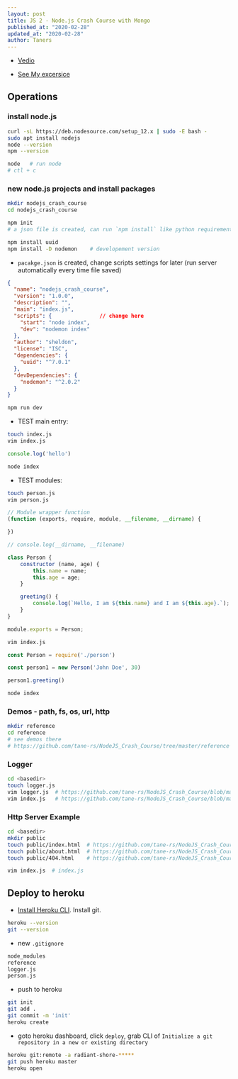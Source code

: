 ```yaml
---
layout: post
title: JS 2 - Node.js Crash Course with Mongo
published_at: "2020-02-28"
updated_at: "2020-02-28"
author: Taners
---
```



- [Vedio](https://www.youtube.com/watch?v=fBNz5xF-Kx4)

- [See My excersice](https://github.com/tane-rs/NodeJS_Crash_Course)

## Operations

### install node.js

```bash
curl -sL https://deb.nodesource.com/setup_12.x | sudo -E bash -
sudo apt install nodejs
node --version
npm --version

node   # run node
# ctl + c
```

### new node.js projects and install packages

```bash
mkdir nodejs_crash_course
cd nodejs_crash_course

npm init
# a json file is created, can run `npm install` like python requirements

npm install uuid
npm install -D nodemon    # developement version
```

- `pacakge.json` is created, change scripts settings for later (run server automatically every time file saved)

```json
{
  "name": "nodejs_crash_course",
  "version": "1.0.0",
  "description": "",
  "main": "index.js",
  "scripts": {               // change here
    "start": "node index",
    "dev": "nodemon index"
  },
  "author": "sheldon",
  "license": "ISC",
  "dependencies": {
    "uuid": "^7.0.1"
  },
  "devDependencies": {
    "nodemon": "^2.0.2"
  }
}

```

```bash
npm run dev
```

- TEST main entry:

```bash
touch index.js
vim index.js
```

```js
console.log('hello')
```

```bash
node index
```

- TEST modules:

```bash
touch person.js
vim person.js
```

```js
// Module wrapper function
(function (exports, require, module, __filename, __dirname) {

})

// console.log(__dirname, __filename)

class Person {
    constructor (name, age) {
        this.name = name;
        this.age = age;
    }

    greeting() {
        console.log(`Hello, I am ${this.name} and I am ${this.age}.`);
    }
}

module.exports = Person;
```

```bash
vim index.js
```

```js
const Person = require('./person')

const person1 = new Person('John Doe', 30)

person1.greeting()
```

```bash
node index
```

### Demos - path, fs, os, url, http

```bash
mkdir reference
cd reference   
# see demos there
# https://github.com/tane-rs/NodeJS_Crash_Course/tree/master/reference
```

### Logger

```bash
cd <basedir>
touch logger.js
vim logger.js  # https://github.com/tane-rs/NodeJS_Crash_Course/blob/master/logger.js
vim index.js   # https://github.com/tane-rs/NodeJS_Crash_Course/blob/master/index.js
```

### Http Server Example

```bash
cd <basedir>
mkdir public
touch public/index.html  # https://github.com/tane-rs/NodeJS_Crash_Course/blob/master/public/404.html
touch public/about.html  # https://github.com/tane-rs/NodeJS_Crash_Course/blob/master/public/about.html
touch public/404.html    # https://github.com/tane-rs/NodeJS_Crash_Course/blob/master/public/404.html
```

```bash
vim index.js  # index.js
```

## Deploy to heroku

- [Install Heroku CLI](https://devcenter.heroku.com/articles/heroku-cli#download-and-install). Install git.

```bash
heroku --version
git --version
```

- new `.gitignore`

```txt
node_modules
reference
logger.js
person.js
```

- push to heroku

```bash
git init
git add .
git commit -m 'init'
heroku create
```

- goto heroku dashboard, click `deploy`, grab CLI of `Initialize a git repository in a new or existing directory`

```bash
heroku git:remote -a radiant-shore-*****
git push heroku master
heroku open
```
